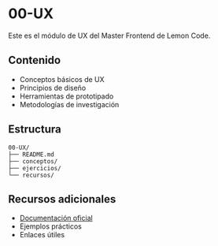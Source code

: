 # 00-UX

Este es el módulo de UX del Master Frontend de Lemon Code.

## Contenido

- Conceptos básicos de UX
- Principios de diseño
- Herramientas de prototipado
- Metodologías de investigación

## Estructura

```
00-UX/
├── README.md
├── conceptos/
├── ejercicios/
└── recursos/
```

## Recursos adicionales

- [Documentación oficial](https://lemoncode.net)
- Ejemplos prácticos
- Enlaces útiles
